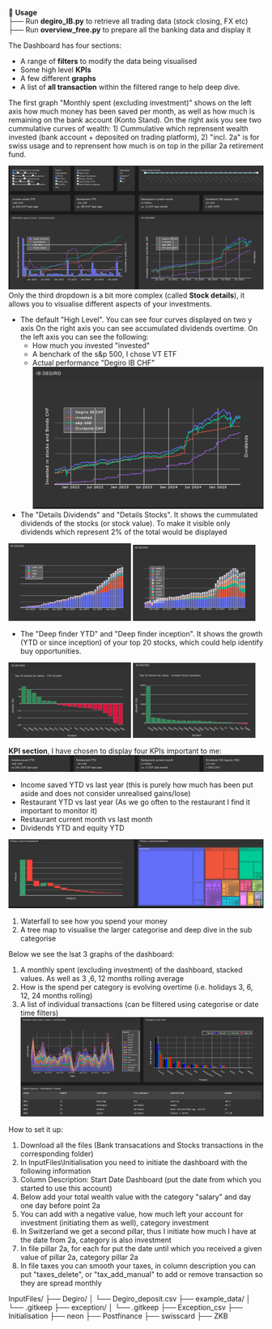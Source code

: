 🚀 **Usage**  
├── Run **degiro_IB.py** to retrieve all trading data (stock closing, FX etc)  
├── Run **overview_free.py** to prepare all the banking data and display it


The Dashboard has four sections:
- A range of **filters** to modify the data being visualised
- Some high level **KPIs**
- A few different **graphs**
- A list of **all transaction** within the filtered range to help deep dive.

The first graph "Monthly spent (excluding investment)" shows on the left axis how much money has been saved per month, as well as how much is remaining on the bank account (Konto Stand). On the right axis you see two cummulative curves of wealth: 1) Cummulative which reprensent wealth invested (bank account + deposited on trading platform), 2) "incl. 2a" is for swiss usage and to reprensent how much is on top in the pillar 2a retirement fund.

![Dashboard overview](assets/dashboard_top.png)
Only the third dropdown is a bit more complex (called **Stock details**), it allows you to visualise different aspects of your investments.
- The default "High Level". You can see four curves displayed on two y axis On the right axis you can see accumulated dividends overtime. On the left axis you can see the following:
    - How much you invested "invested"
    - A benchark of the s&p 500, I chose VT ETF
    - Actual performance "Degiro IB CHF"
![DeepFinder YTD](assets/stock_HighLevel.png)
- The "Details Dividends" and "Details Stocks". It shows the cummulated dividends of the stocks (or stock value). To make it visible only dividends which represent 2% of the total would be displayed
<p float="left">
  <img src="assets/dividends_details.png" width="48%" />
  <img src="assets/stock_details.png" width="48%" />
</p>

- The "Deep finder YTD" and "Deep finder inception". It shows the growth (YTD or since inception) of your top 20 stocks, which could help identify buy opportunities.
<p float="left">
  <img src="assets/deep_finder_YTD.png" width="48%" />
  <img src="assets/deep_finder_inception.png" width="48%" />
</p>


**KPI section**, I have chosen to display four KPIs important to me:
![KPI section](assets/KPI_section.png)
- Income saved YTD vs last year (this is purely how much has been put aside and does not consider unrealised gains/lose)
- Restaurant YTD vs last year (As we go often to the restaurant I find it important to monitor it)
- Restaurant current month vs last month
- Dividends YTD and equity YTD


![Tree map wateral](assets/treemap_waterfall.png)
1) Waterfall to see how you spend your money
2) A tree map to visualise the larger categorise and deep dive in the sub categorise


Below we see the lsat 3 graphs of the dashboard: 
1) A monthly spent (excluding investment) of the dashboard, stacked values. As well as 3 ,6, 12 months rolling average
2) How is the spend per category is evolving overtime (i.e. holidays 3, 6, 12, 24 months rolling)
3) A list of individual transactions (can be filtered using categorise or date time filters)
![Bottom graphs](assets/bottom_dashboard.png)

How to set it up:
1) Download all the files (Bank transacations and Stocks transactions in the corresponding folder)
2) In InputFiles\Initialisation you need to initiate the dashboard with the following information
3) Column Description: Start Date Dashboard (put the date from which you started to use this account)
4) Below add your total wealth value with the category "salary" and day one day before point 2a
5) You can add with a negative value, how much left your account for investment (initiating them as well), category investment
6) In Switzerland we get a second pillar, thus I initiate how much I have at the date from 2a, category is also investment
7) In file pillar 2a, for each for put the date until which you received a given value of pillar 2a, category pillar 2a
8) In file taxes you can smooth your taxes, in column description you can put "taxes_delete", or "tax_add_manual" to add or remove transaction so they are spread monthly

InputFiles/ ├── Degiro/ │ └── Degiro_deposit.csv ├── example_data/ │ └── .gitkeep ├── exception/ │ └── .gitkeep ├── Exception_csv ├── Initialisation ├── neon ├── Postfinance ├── swisscard ├── ZKB
